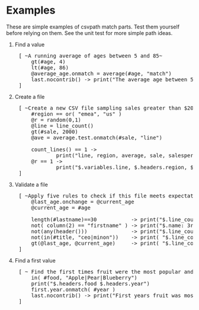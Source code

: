 
# Examples

These are simple examples of csvpath match parts. Test them yourself before relying on them. See the unit test for more simple path ideas.

1. Find a value
<pre>
    [ ~A running average of ages between 5 and 85~
        gt(#age, 4)
        lt(#age, 86)
        @average_age.onmatch = average(#age, "match")
        last.nocontrib() -> print("The average age between 5 and 85 is $.variables.average_age")
    ]
</pre>

2. Create a file
<pre>
    [ ~Create a new CSV file sampling sales greater than $2000 in a region~
        #region == or( "emea", "us" )
        @r = random(0,1)
        @line = line_count()
        gt(#sale, 2000)
        @ave = average.test.onmatch(#sale, "line")

        count_lines() == 1 ->
                print("line, region, average, sale, salesperson")
        @r == 1 ->
                print("$.variables.line, $.headers.region, $.variables.ave, $.headers.sale, $.headers.seller")
    ]
</pre>

3. Validate a file
<pre>
    [ ~Apply five rules to check if this file meets expectations~
        @last_age.onchange = @current_age
        @current_age = #age

        length(#lastname)==30           -> print("$.line_count: lastname $.headers.lastname is > 30")
        not( column(2) == "firstname" ) -> print("$.name: 3rd header must be firstname, not $headers.2")
        not(any(header()))              -> print("$.line_count: check for missing values")
        not(in(#title, "ceo|minon"))    -> print( "$.line_count: title cannot be $.headers.title")
        gt(@last_age, @current_age)     -> print( "$.line_count: check age, it went down!")
    ]
</pre>

4. Find a first value
<pre>
    [ ~ Find the first times fruit were the most popular and the most recent popular fruit ~
        in( #food, "Apple|Pear|Blueberry")
        print("$.headers.food $.headers.year")
        first.year.onmatch( #year )
        last.nocontrib() -> print("First years fruit was most popular: $.variables.year")
    ]
</pre>





